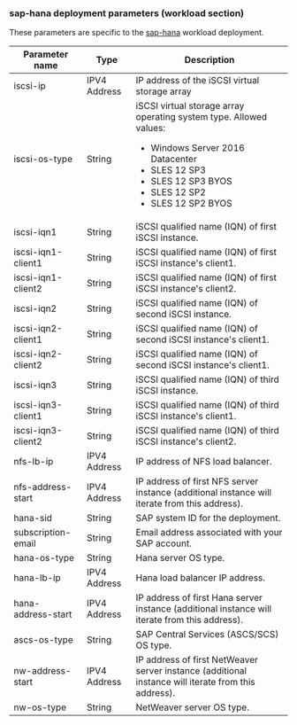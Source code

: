 
### sap-hana deployment parameters (workload section)

These parameters are specific to the [sap-hana](../archetypes/sap-hana/config.test.json) workload deployment.

| **Parameter name**            | **Type**               | **Description**                                                                                                                                                                                                                                                                                                                                     |
|-------------------------------|------------------------|-----------------------------------------------------------------------------------------------------------------------------------------------------------------------------------------------------------------------------------------------------------------------------------------------------------------------------------------------------|
| iscsi-ip                      | IPV4 Address           | IP address of the iSCSI virtual storage array    |  
| iscsi-os-type                 | String                 | iSCSI virtual storage array operating system type. Allowed values: <ul><li>Windows Server 2016 Datacenter</li><li>SLES 12 SP3</li><li>SLES 12 SP3 BYOS</li><li>SLES 12 SP2</li><li>SLES 12 SP2 BYOS</li></ul>   |
| iscsi-iqn1                    | String                 | iSCSI qualified name (IQN) of first iSCSI instance.     |
| iscsi-iqn1-client1            | String                 | iSCSI qualified name (IQN) of first iSCSI instance's client1.     |
| iscsi-iqn1-client2            | String                 | iSCSI qualified name (IQN) of first iSCSI instance's client2.     |
| iscsi-iqn2                    | String                 | iSCSI qualified name (IQN) of second iSCSI instance.     |
| iscsi-iqn2-client1            | String                 | iSCSI qualified name (IQN) of second iSCSI instance's client1.     |
| iscsi-iqn2-client2            | String                 | iSCSI qualified name (IQN) of second iSCSI instance's client1.     |
| iscsi-iqn3                    | String                 | iSCSI qualified name (IQN) of third iSCSI instance.     |
| iscsi-iqn3-client1            | String                 | iSCSI qualified name (IQN) of third  iSCSI instance's client1.     |
| iscsi-iqn3-client2            | String                 | iSCSI qualified name (IQN) of third iSCSI instance's client2.     |
| nfs-lb-ip                     | IPV4 Address           | IP address of NFS load balancer.     |
| nfs-address-start             | IPV4 Address           | IP address of first NFS server instance (additional instance will iterate from this address).    |
| hana-sid                      | String                 | SAP system ID for the deployment.     |
| subscription-email            | String                 | Email address associated with your SAP account.   |
| hana-os-type                  | String                 | Hana server OS type.            |
| hana-lb-ip                    | IPV4 Address           | Hana load balancer IP address.    |
| hana-address-start            | IPV4 Address           | IP address of first Hana server instance (additional instance will iterate from this address).    |
| ascs-os-type                  | String                 | SAP Central Services (ASCS/SCS) OS type.    |
| nw-address-start              | IPV4 Address           | IP address of first NetWeaver server instance (additional instance will iterate from this address).    |
| nw-os-type                    | String                 | NetWeaver server OS type.    |

